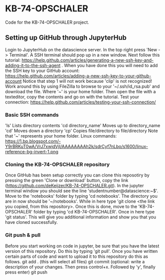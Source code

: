 # KB-74-OPSCHALER
Code for the KB-74-OPSCHALER project.

## Setting up GitHub through JupyterHub
Login to JupyterHub on the datascience server. 
In the top right press 'New -> Terminal'. A SSH terminal should pop up in a new window. 
Next follow this tutorial: https://help.github.com/articles/generating-a-new-ssh-key-and-adding-it-to-the-ssh-agent . 
When you have done this you will need to add the SSH key to your GitHub account: https://help.github.com/articles/adding-a-new-ssh-key-to-your-github-account Notice that step 1 will not work because 'clip' is not recognized! Work around this by using FileZilla to browse to your '~/.ssh/id_rsa.pub' and download the file. Where '~' is your home folder. Then open the file with a texteditor, copy the contents and go on with the tutorial.
Test your connection: https://help.github.com/articles/testing-your-ssh-connection/

### Basic SSH commands
'ls' Lists directory contents
'cd directory_name' Moves up to directory_name
'cd' Moves down a directory
'cp' Copies file/directory to file/directory
Note that '~' represents your home folder. 
Linux commands: https://1.bp.blogspot.com/-Y9rBRKuT0wA/VrJ7xwjdVjI/AAAAAAAAh2k/sdrCyf7nLbo/s1600/linux-reference-bg-invert-1.png


### Cloning the KB-74-OPSCHALER repository
Once GitHub has been setup correctly you can clone this reposotiry by pressing the green 'Clone or download' button, copy the link (https://github.com/deKeijzer/KB-74-OPSCHALER.git). In the jupyter terminal window you should see the line 'studentnumber@datascience:~$'. Move to the 'notebooks' folder by typing 'cd notebooks'. The directory you are in now should be '~/notebooks'. While in here type 'git clone <the link you copied, from this repository>. Once this is done, move to the 'KB-74-OPSCHALER' folder by typing 'cd KB-74-OPSCHALER'. Once in here type 'git status'. This will give you additional information and show you that you have cloned successfully. 

### Git push & pull
Before you start working on code in jupyter, be sure that you have the latest version of this repository. Do this by typing 'git pull'. Once you have written certain parts of code and want to upload it to this repository do this as follows.
		git add . (this will select all files)
		git commit
		(optional: write a description of your changes. Then press control+x. Followed by 'y', finally press enter)
		git push
